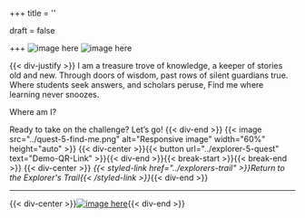 +++
title = ''

draft = false

+++
![image here](../images/explorer-5.png#center)
![image here](../images/archive.png#center)

{{< div-justify >}}
I am a treasure trove of knowledge, a keeper of stories old and new.
Through doors of wisdom, past rows of silent guardians true.
Where students seek answers, and scholars peruse,
Find me where learning never snoozes.

Where am I?

Ready to take on the challenge? Let’s go!
{{< div-end >}}
{{< image src="../quest-5-find-me.png" alt="Responsive image" width="60%" height="auto" >}}
{{< div-center >}}{{< button url="../explorer-5-quest" text="Demo-QR-Link" >}}{{< div-end >}}{{< break-start >}}{{< break-end >}}
{{< div-center >}}
*{{< styled-link href="../explorers-trail" >}}Return to the Explorer's Trail{{< /styled-link >}}*{{< div-end >}}
___
{{< div-center >}}[![image here](../images/lost-icon.png#center)](../lost){{< div-end >}}

